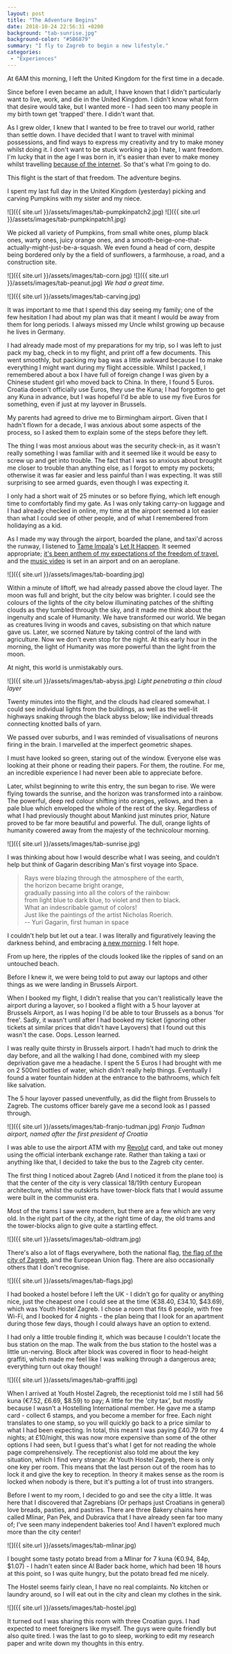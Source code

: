 ```yaml
---
layout: post
title: "The Adventure Begins"
date: 2018-10-24 22:56:31 +0200
background: "tab-sunrise.jpg"
background-color: "#5B6879"
summary: "I fly to Zagreb to begin a new lifestyle."
categories:
 - "Experiences"
---
```


At 6AM this morning, I left the United Kingdom for the first time in a decade.

Since before I even became an adult, I have known that I didn't particularly want to live, work, and die in the United Kingdom. I didn't know what form that desire would take, but I wanted more - I had seen too many people in my birth town get 'trapped' there. I didn't want that.

As I grew older, I knew that I wanted to be free to travel our world, rather than settle down. I have decided that I want to travel with minimal possessions, and find ways to express my creativity and try to make money whilst doing it. I don't want to be stuck working a job I hate, I want freedom. I'm lucky that in the age I was born in, it's easier than ever to make money whilst travelling [because of the internet](/changed-times/). So that's what I'm going to do.

This flight is the start of that freedom. The adventure begins.

I spent my last full day in the United Kingdom (yesterday) picking and carving Pumpkins with my sister and my niece. 

![]({{ site.url }}/assets/images/tab-pumpkinpatch2.jpg)
![]({{ site.url }}/assets/images/tab-pumpkinpatch1.jpg)

We picked all variety of Pumpkins, from small white ones, plump black ones, warty ones, juicy orange ones, and a smooth-beige-one-that-actually-might-just-be-a-squash. We even found a head of corn, despite being bordered only by the a field of sunflowers, a farmhouse, a road, and a construction site. 

![]({{ site.url }}/assets/images/tab-corn.jpg)
![]({{ site.url }}/assets/images/tab-peanut.jpg)
*We had a great time.* 

![]({{ site.url }}/assets/images/tab-carving.jpg)

It was important to me that I spend this day seeing my family; one of the few hesitation I had about my plan was that it meant I would be away from them for long periods. I always missed my Uncle whilst growing up because he lives in Germany.

I had already made most of my preparations for my trip, so I was left to just pack my bag, check in to my flight, and print off a few documents. This went smoothly, but packing my bag was a little awkward because I to make everything I might want during my flight accessible. Whilst I packed, I remembered about a box I have full of foreign change I was given by a Chinese student girl who moved back to China. In there, I found 5 Euros. Croatia doesn't officially use Euros, they use the Kuna; I had forgotten to get any Kuna in advance, but I was hopeful I'd be able to use my five Euros for something, even if just at my layover in Brussels.

My parents had agreed to drive me to Birmingham airport. Given that I hadn't flown for a decade, I was anxious about some aspects of the process, so I asked them to explain some of the steps before they left. 

The thing I was most anxious about was the security check-in, as it wasn't really something I was familiar with and it seemed like it would be easy to screw up and get into trouble. The fact that I was so anxious about brought me closer to trouble than anything else, as I forgot to empty my pockets; otherwise it was far easier and less painful than I was expecting. It was still surprising to see armed guards, even though I was expecting it. 

I only had a short wait of 25 minutes or so before flying, which left enough time to comfortably find my gate. As I was only taking carry-on luggage and I had already checked in online, my time at the airport seemed a lot easier than what I could see of other people, and of what I remembered from holidaying as a kid. 

As I made my way through the airport, boarded the plane, and taxi'd across the runway, I listened to [Tame Impala](https://en.wikipedia.org/wiki/Tame_Impala)'s [Let It Happen](https://en.wikipedia.org/wiki/Let_It_Happen_(song)). It seemed appropriate; [it's been anthem of my expectations of the freedom of travel](/let-it-happen/), and the [music video](https://www.youtube.com/watch?v=pFptt7Cargc) is set in an airport and on an aeroplane.

![]({{ site.url }}/assets/images/tab-boarding.jpg)

Within a minute of liftoff, we had already passed above the cloud layer. The moon was full and bright, but the city below was brighter. I could see the colours of the lights of the city below illuminating patches of the shifting clouds as they tumbled through the sky, and it made me think about the ingenuity and scale of Humanity. We have transformed our world. We began as creatures living in woods and caves, subsisting on that which nature gave us. Later, we scorned Nature by taking control of the land with agriculture. Now we don't even stop for the night. At this early hour in the morning, the light of Humanity was more powerful than the light from the moon.

At night, this world is unmistakably ours. 

![]({{ site.url }}/assets/images/tab-abyss.jpg)
*Light penetrating a thin cloud layer*

Twenty minutes into the flight, and the clouds had cleared somewhat. I could see individual lights from the buildings, as well as the well-lit highways snaking through the black abyss below; like individual threads connecting knotted balls of yarn.

We passed over suburbs, and I was reminded of visualisations of neurons firing in the brain. I marvelled at the imperfect geometric shapes.

I must have looked so green, staring out of the window. Everyone else was looking at their phone or reading their papers. For them, the routine. For me, an incredible experience I had never been able to appreciate before.

Later, whilst beginning to write this entry, the sun began to rise. We were flying towards the sunrise, and the horizon was transformed into a rainbow. The powerful, deep red colour shifting into oranges, yellows, and then a pale blue which enveloped the whole of the rest of the sky. Regardless of what I had previously thought about Mankind just minutes prior, Nature proved to be far more beautiful and powerful. The dull, orange lights of humanity cowered away from the majesty of the technicolour morning.

![]({{ site.url }}/assets/images/tab-sunrise.jpg)

I was thinking about how I would describe what I was seeing, and couldn't help but think of Gagarin describing Man's first voyage into Space.

> Rays were blazing through the atmosphere of the earth, <br />
> the horizon became bright orange, <br />
> gradually passing into all the colors of the rainbow: <br />
> from light blue to dark blue, to violet and then to black. <br />
> What an indescribable gamut of colors! <br />
> Just like the paintings of the artist Nicholas Roerich. <br />
> -- Yuri Gagarin, first human in space

I couldn't help but let out a tear. I was literally and figuratively leaving the darkness behind, and embracing [a new morning](https://www.youtube.com/watch?v=PMDLGUuse9c). I felt hope.

From up here, the ripples of the clouds looked like the ripples of sand on an untouched beach.

Before I knew it, we were being told to put away our laptops and other things as we were landing in Brussels Airport.

When I booked my flight, I didn't realise that you can't realistically leave the airport during a layover, so I booked a flight with a 5 hour layover at Brussels Airport, as I was hoping I'd be able to tour Brussels as a bonus 'for free'. Sadly, it wasn't until after I had booked my ticket (ignoring other tickets at similar prices that didn't have Layovers) that I found out this wasn't the case. Oops. Lesson learned.

I was really quite thirsty in Brussels airport. I hadn't had much to drink the day before, and all the walking I had done, combined with my sleep deprivation gave me a headache. I spent the 5 Euros I had brought with me on 2 500ml bottles of water, which didn't really help things. Eventually I found a water fountain hidden at the entrance to the bathrooms, which felt like salvation.

The 5 hour layover passed uneventfully, as did the flight from Brussels to Zagreb. The customs officer barely gave me a second look as I passed through. 

![]({{ site.url }}/assets/images/tab-franjo-tudman.jpg)
*Franjo Tuđman airport, named after the first president of Croatia* 

I was able to use the airport ATM with my [Revolut](https://www.revolut.com/) card, and take out money using the official interbank exchange rate. Rather than taking a taxi or anything like that, I decided to take the bus to the Zagreb city center. 

The first thing I noticed about Zagreb (And I noticed it from the plane too) is that the center of the city is very classical 18/19th century European architecture, whilst the outskirts have tower-block flats that I would assume were built in the communist era. 

Most of the trams I saw were modern, but there are a few which are very old. In the right part of the city, at the right time of day, the old trams and the tower-blocks align to give quite a startling effect.

![]({{ site.url }}/assets/images/tab-oldtram.jpg)

There's also a lot of flags everywhere, both the national flag, [the flag of the city of Zagreb](https://upload.wikimedia.org/wikipedia/commons/thumb/0/0e/Flag_of_Zagreb.svg/522px-Flag_of_Zagreb.svg.png), and the European Union flag. There are also occasionally others that I don't recognise. 

![]({{ site.url }}/assets/images/tab-flags.jpg)

I had booked a hostel before I left the UK - I didn't go for quality or anything nice, just the cheapest one I could see at the time (€38.40, £34.10, $43.69), which was Youth Hostel Zagreb. I chose a room that fits 6 people, with free Wi-Fi, and I booked for 4 nights - the plan being that I look for an apartment during those few days, though I could always have an option to extend. 

I had only a little trouble finding it, which was because I couldn't locate the bus station on the map. The walk from the bus station to the hostel was a little un-nerving. Block after block was covered in floor to head-height graffiti, which made me feel like I was walking through a dangerous area; everything turn out okay though!

![]({{ site.url }}/assets/images/tab-graffiti.jpg)

When I arrived at Youth Hostel Zagreb, the receptionist told me I still had 56 kuna (€7.52, £6.69, $8.59) to pay; A little for the 'city tax', but mostly because I wasn't a Hostelling International member. He gave me a stamp card - collect 6 stamps, and you become a member for free. Each night translates to one stamp, so you will quickly go back to a price similar to what I had been expecting. In total, this meant I was paying £40.79 for my 4 nights; at £10/night, this was now more expensive than some of the other options I had seen, but I guess that's what I get for not reading the whole page comprehensively. The receptionist also told me about the key situation, which I find very strange: At Youth Hostel Zagreb, there is only one key per room. This means that the last person out of the room has to lock it and give the key to reception. In theory it makes sense as the room is locked when nobody is there, but it's putting a lot of trust into strangers. 

Before I went to my room, I decided to go and see the city a little. It was here that I discovered that Zagrebians (Or perhaps just Croatians in general) love breads, pasties, and pastries. There are three Bakery chains here called Mlinar, Pan Pek, and Dubravica that I have already seen far too many of; I've seen many independent bakeries too! And I haven't explored much more than the city center! 

![]({{ site.url }}/assets/images/tab-mlinar.jpg)

I bought some tasty potato bread from a Mlinar for 7 kuna (€0.94, 84p, $1.07) - I hadn't eaten since Al Bader back home, which had been 18 hours at this point, so I was quite hungry, but the potato bread fed me nicely. 

The Hostel seems fairly clean, I have no real complaints. No kitchen or laundry around, so I will eat out in the city and clean my clothes in the sink.

![]({{ site.url }}/assets/images/tab-hostel.jpg)

It turned out I was sharing this room with three Croatian guys. I had expected to meet foreigners like myself. The guys were quite friendly but also quite tired. I was the last to go to sleep, working to edit my research paper and write down my thoughts in this entry.